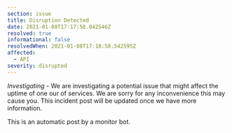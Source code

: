 ```yaml
---
section: issue
title: Disruption Detected
date: 2021-01-08T17:17:58.042546Z
resolved: true
informational: false
resolvedWhen: 2021-01-08T17:18:58.542595Z
affected:
  - API
severity: disrupted
---
```

*Investigating* - We are investigating a potential issue that might affect the uptime of one our of services. We are sorry for any inconvenience this may cause you. This incident post will be updated once we have more information.

This is an automatic post by a monitor bot.
        